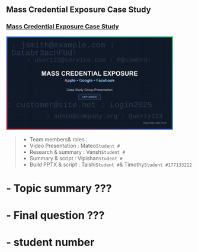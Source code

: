 ## Mass Credential Exposure Case Study

### [Mass Credential Exposure Case Study](https://youtu.be/O1_JQNPSpIo) 
<img width=450 src="presentation_requirements/image.jpg"/>

> - Team members& roles :
>  - Video Presentation   : Mateo`Student #`
>  - Research & summary   : Vansh`Student #`
>  - Summary & script     : Vipishan`Student #`
>  - Build PPTX & script  : Taishi`Student #`& Timothy`Student #177133212`

#  - Topic summary             ???
#  - Final question            ???
# -  student number
